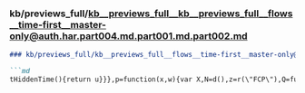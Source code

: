 ### kb/previews_full/kb__previews_full__kb__previews_full__flows__time-first__master-only@auth.har.part004.md.part001.md.part002.md

```md
### kb/previews_full/kb__previews_full__flows__time-first__master-only@auth.har.part004.md.part001.md (part 002)

```md
tHiddenTime(){return u}}},p=function(x,w){var X,N=d(),z=r(\"FCP\"),Q=function(Z){Z.name===
```

```

```
